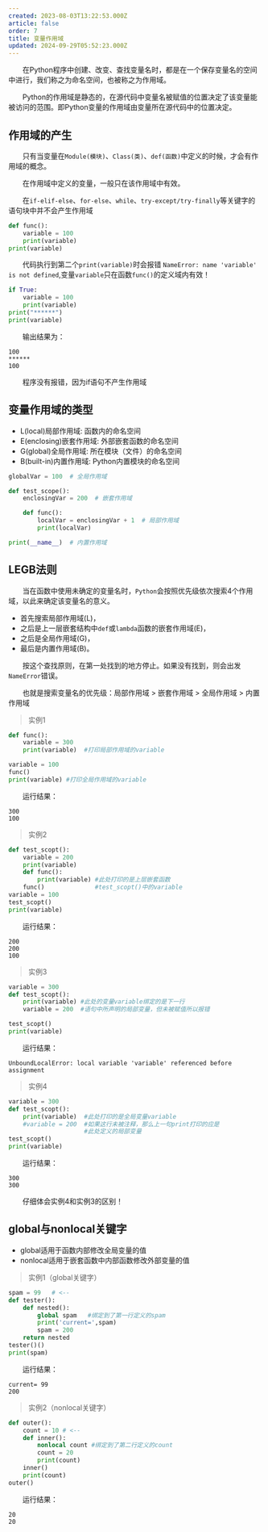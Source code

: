 ```yaml
---
created: 2023-08-03T13:22:53.000Z
article: false
order: 7
title: 变量作用域
updated: 2024-09-29T05:52:23.000Z
---
```

　　在Python程序中创建、改变、查找变量名时，都是在一个保存变量名的空间中进行，我们称之为命名空间，也被称之为作用域。

　　Python的作用域是静态的，在源代码中变量名被赋值的位置决定了该变量能被访问的范围。即Python变量的作用域由变量所在源代码中的位置决定。

## 作用域的产生

　　只有当变量在`Module(模块)`、`Class(类)`、`def(函数)`中定义的时候，才会有作用域的概念。

　　在作用域中定义的变量，一般只在该作用域中有效。

　　在`if-elif-else`、`for-else`、`while`、`try-except/try-finally`等关键字的语句块中并不会产生作用域

```python
def func():
    variable = 100
    print(variable)
print(variable)
```

　　代码执行到第二个`print(variable)`时会报错 `NameError: name 'variable' is not defined`,变量`variable`只在函数`func()`的定义域内有效！

```python
if True:
    variable = 100
    print(variable)
print("******")
print(variable)
```

　　输出结果为：

```shell
100     
******
100
```

　　程序没有报错，因为if语句不产生作用域

## 变量作用域的类型

- L(local)局部作用域: 函数内的命名空间
- E(enclosing)嵌套作用域: 外部嵌套函数的命名空间
- G(global)全局作用域: 所在模块（文件）的命名空间
- B(built-in)内置作用域: Python内置模块的命名空间

```python
globalVar = 100  # 全局作用域     

def test_scope():
    enclosingVar = 200  # 嵌套作用域

    def func():
        localVar = enclosingVar + 1  # 局部作用域
        print(localVar)

print(__name__)  # 内置作用域
```

## LEGB法则

　　当在函数中使用未确定的变量名时，`Python`会按照优先级依次搜索4个作用域，以此来确定该变量名的意义。

- 首先搜索局部作用域(L)，
- 之后是上一层嵌套结构中`def`或`lambda`函数的嵌套作用域(E)，
- 之后是全局作用域(G)，
- 最后是内置作用域(B)。

　　按这个查找原则，在第一处找到的地方停止。如果没有找到，则会出发`NameError`错误。

　　也就是搜索变量名的优先级：局部作用域 > 嵌套作用域 > 全局作用域 > 内置作用域

> 实例1

```python
def func():
    variable = 300
    print(variable)  #打印局部作用域的variable

variable = 100
func()
print(variable) #打印全局作用域的variable
```

　　运行结果：

```shell
300
100
```

> 实例2

```python
def test_scopt():
    variable = 200
    print(variable)
    def func():
        print(variable) #此处打印的是上层嵌套函数
    func()              #test_scopt()中的variable
variable = 100
test_scopt()
print(variable)
```

　　运行结果：

```shell
200
200
100
```

> 实例3

```python
variable = 300
def test_scopt():
    print(variable) #此处的变量variable绑定的是下一行  
    variable = 200  #语句中所声明的局部变量，但未被赋值所以报错

test_scopt()
print(variable)
```

　　运行结果：

```shell
UnboundLocalError: local variable 'variable' referenced before assignment
```

> 实例4

```python
variable = 300
def test_scopt():
    print(variable)  #此处打印的是全局变量variable
    #variable = 200  #如果这行未被注释，那么上一句print打印的应是
                     #此处定义的局部变量     
test_scopt()
print(variable)
```

　　运行结果：

```shell
300
300
```

　　仔细体会实例4和实例3的区别！

## global与nonlocal关键字

- global适用于函数内部修改全局变量的值
- nonlocal适用于嵌套函数中内部函数修改外部变量的值

> 实例1（global关键字）

```python
spam = 99   # <--
def tester():
    def nested():
        global spam   #绑定到了第一行定义的spam
        print('current=',spam)
        spam = 200
    return nested
tester()()
print(spam)
```

　　运行结果：

```shell
current= 99
200
```

> 实例2（nonlocal关键字）

```python
def outer():
    count = 10 # <--
    def inner():
        nonlocal count #绑定到了第二行定义的count
        count = 20
        print(count)
    inner()
    print(count)
outer()
```

　　运行结果：

```shell
20
20
```

